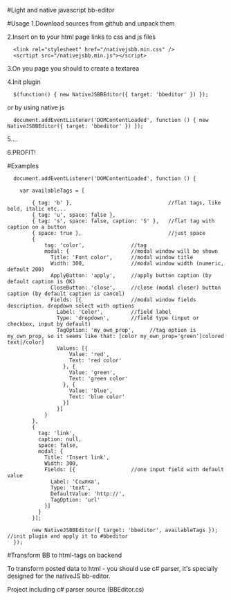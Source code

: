 #Light and native javascript bb-editor

#Usage
1.Download sources from github and unpack them

2.Insert on to your html page links to css and js files

      <link rel="stylesheet" href="/nativejsbb.min.css" />
      <scrtipt src="/nativejsbb.min.js"></script>
  
3.On you page you should to create a textarea

4.Init plugin

      $(function() { new NativeJSBBEditor({ target: 'bbeditor' }) });

  or by using native js

      document.addEventListener('DOMContentLoaded', function () { new NativeJSBBEditor({ target: 'bbeditor' }) });
  
5....

6.PROFIT!


#Examples

      document.addEventListener('DOMContentLoaded', function () {
        
        var availableTags = [
        
            { tag: 'b' },                               //flat tags, like bold, italic etc...
            { tag: 'u', space: false },
            { tag: 's', space: false, caption: 'S' },   //flat tag with caption on a button
            { space: true },                            //just space
            {
                tag: 'color',               //tag
                modal: {                    //modal window will be shown
                  Title: 'Font color',      //modal window title
                  Width: 300,               //modal window width (numeric, default 200)
                  ApplyButton: 'apply',     //apply button caption (by default caption is OK)
                  CloseButton: 'close',     //close (modal closer) button caption (by default caption is cancel)
                  Fields: [{                //modal window fields description. dropdown select with options
                    Label: 'Color',         //field label
                    Type: 'dropdown',       //field type (input or checkbox, input by default)
                    TagOption: 'my_own_prop',     //tag option is my_own_prop, so it seems like that: [color my_own_prop='green']colored text[/color]
                    Values: [{
                        Value: 'red',
                        Text: 'red color'
                      }, {
                        Value: 'green',
                        Text: 'green color'
                      }, {
                        Value: 'blue',
                        Text: 'blue color'
                      }]
                    }]
                }
            },
            {
              tag: 'link',
              caption: null,
              space: false,
              modal: {
                Title: 'Insert link',
                Width: 300,
                Fields: [{                  //one input field with default value
                  Label: 'Ссылка',
                  Type: 'text',
                  DefaultValue: 'http://',
                  TagOption: 'url'
                }]
              }
            }];
            
            new NativeJSBBEditor({ target: 'bbeditor', availableTags }); //init plugin and apply it to #bbeditor
      });
  
#Transform BB to html-tags on backend
  
  To transform posted data to html - you should use c# parser, it's specially designed for the nativeJS bb-editor.
  
  Project including c# parser source (BBEditor.cs)
